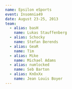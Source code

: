 ```yaml
---
name: Epsilon eSports
event: Insomnia49
date: August 23-25, 2013
team:
  - alias: basH
    name: Lukas Stauffenberg
  - alias: Schocky
    name: Stefan Berends
  - alias: GeaR
    name: Tim
  - alias: Mike
    name: Michael Adams
  - alias: numlocked
    name: Seb Barton
  - alias: KnOxXx
    name: Jean Louis Boyer
---
```


